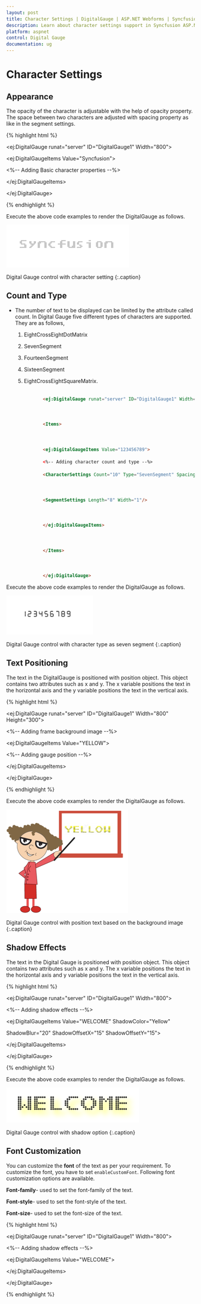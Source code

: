 ```yaml
---
layout: post
title: Character Settings | DigitalGauge | ASP.NET Webforms | Syncfusion
description: Learn about character settings support in Syncfusion ASP.NET Webforms Digital Gauge control and more details.
platform: aspnet
control: Digital Gauge
documentation: ug
---
```


# Character Settings

## Appearance

The opacity of the character is adjustable with the help of opacity property. The space between two characters are adjusted with spacing property as like in the segment settings.



{% highlight html %}

<ej:DigitalGauge runat="server" ID="DigitalGauge1" Width="800">



<Items>



<ej:DigitalGaugeItems Value="Syncfusion">

<%-- Adding Basic character properties --%>

<CharacterSettings Opacity="0.3" Spacing="3" />



</ej:DigitalGaugeItems>



</Items>



</ej:DigitalGauge>

{% endhighlight %}

Execute the above code examples to render the DigitalGauge as follows.



![ASPNET DigitalGauge Character-Settings image1](Character-Settings_images/Character-Settings_img1.png)

Digital Gauge control with character setting
{:.caption} 



## Count and Type

* The number of text to be displayed can be limited by the attribute called count. In Digital Gauge five different types of characters are supported. They are as follows, 
  
  1. EightCrossEightDotMatrix
  
  2. SevenSegment
  
  3. FourteenSegment
  
  4. SixteenSegment 
  
  5. EightCrossEightSquareMatrix.



     ~~~ html

            <ej:DigitalGauge runat="server" ID="DigitalGauge1" Width="800">



            <Items>



            <ej:DigitalGaugeItems Value="123456789">

            <%-- Adding character count and type --%>

            <CharacterSettings Count="10" Type="SevenSegment" Spacing="10" />



            <SegmentSettings Length="8" Width="1"/>



            </ej:DigitalGaugeItems>



            </Items>



            </ej:DigitalGauge>

     ~~~

Execute the above code examples to render the DigitalGauge as follows.



![ASPNET DigitalGauge Character-Settings image2](Character-Settings_images/Character-Settings_img2.png)


Digital Gauge control with character type as seven segment
{:.caption} 


## Text Positioning

The text in the DigitalGauge is positioned with position object. This object contains two attributes such as x and y. The x variable positions the text in the horizontal axis and the y variable positions the text in the vertical axis.



{% highlight html %}

<ej:DigitalGauge runat="server" ID="DigitalGauge1" Width="800" Height="300">

<%-- Adding frame background image --%>

<Frame BackgroundImageUrl="../Content/images/gauge/Board1.jpg"/>



<Items>



<ej:DigitalGaugeItems Value="YELLOW">



<%-- Adding gauge position --%>



<Position X="80" Y="10"/>



<SegmentSettings Color="Yellow"/>



</ej:DigitalGaugeItems>



</Items>



</ej:DigitalGauge>

{% endhighlight %}

Execute the above code examples to render the DigitalGauge as follows.



![ASPNET DigitalGauge Character-Settings image3](Character-Settings_images/Character-Settings_img3.png)

Digital Gauge control with position text based on the background image
{:.caption} 



## Shadow Effects

The text in the Digital Gauge is positioned with position object. This object contains two attributes such as x and y. The x variable positions the text in the horizontal axis and y variable positions the text in the vertical axis.



{% highlight html %}

<ej:DigitalGauge runat="server" ID="DigitalGauge1" Width="800">



<Items>



<%-- Adding shadow effects --%>



<ej:DigitalGaugeItems Value="WELCOME" ShadowColor="Yellow"



ShadowBlur="20" ShadowOffsetX="15" ShadowOffsetY="15">



<SegmentSettings Length="3" Width="3"/>



</ej:DigitalGaugeItems>



</Items>



</ej:DigitalGauge>

{% endhighlight %}

Execute the above code examples to render the DigitalGauge as follows.



![ASPNET DigitalGauge Character-Settings image4](Character-Settings_images/Character-Settings_img4.png)


Digital Gauge control with shadow option
{:.caption} 



## Font Customization

You can customize the **font** of the text as per your requirement. To customize the font, you have to set `enableCustomFont`. Following font customization options are available.

**Font-family**- used to set the font-family of the text.

**Font-style**- used to set the font-style of the text.

**Font-size**- used to set the font-size of the text.




{% highlight html %}

<ej:DigitalGauge runat="server" ID="DigitalGauge1" Width="800">



<Items>



<%-- Adding shadow effects --%>



<ej:DigitalGaugeItems Value="WELCOME">



<SegmentSettings Length="3" Width="3"/>


<Font Color="white"  Family="Arial"  Style="Normal" FontSize="12px">


</Font>



</ej:DigitalGaugeItems>



</Items>



</ej:DigitalGauge>

{% endhighlight %}



